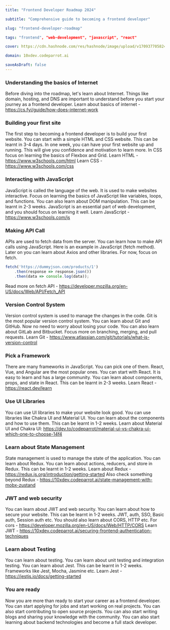 ```yaml
---
title: "Frontend Developer Roadmap 2024"

subtitle: "Comprehensive guide to becoming a frontend developer"

slug: "frontend-developer-roadmap"

tags: "frontend", "web-development", "javascript", "react"

cover: https://cdn.hashnode.com/res/hashnode/image/upload/v1709377058240/4D_mjj4y8.webp?auto=format

domain: 10xdev.codeparrot.ai

saveAsDraft: false
---
```


### Understanding the basics of Internet
Before diving into the roadmap, let's learn about Internet. Things like domain, hosting, and DNS are important to understand before you start your journey as a frontend developer. 
Learn about basics of internet - https://cs.fyi/guide/how-does-internet-work

### Building your first site
The first step to becoming a frontend developer is to build your first website. You can start with a simple HTML and CSS website. This can be learnt in 3-4 days. In one week, you can have your first website up and running. This will give you confidence and motivation to learn more.
In CSS focus on learning the basics of Flexbox and Grid.
Learn HTML - https://www.w3schools.com/html
Learn CSS - https://www.w3schools.com/css

### Interacting with JavaScript
JavaScript is called the language of the web. It is used to make websites interactive. Focus on learning the basics of JavaScript like variables, loops, and functions. You can also learn about DOM manipulation. This can be learnt in 2-3 weeks.
JavaScript is an essential part of web development, and you should focus on learning it well.
Learn JavaScript - https://www.w3schools.com/js

### Making API Call
APIs are used to fetch data from the server. You can learn how to make API calls using JavaScript. Here is an example in JavaScript (fetch method).
Later on you can learn about Axios and other libraries. For now, focus on fetch.

```javascript
fetch('https://dummyjson.com/products/1')
    .then(response => response.json())
    .then(data => console.log(data));
```
Read more on fetch API - https://developer.mozilla.org/en-US/docs/Web/API/Fetch_API

### Version Control System
Version control system is used to manage the changes in the code. Git is the most popular version control system. You can learn about Git and GitHub. Now no need to worry about losing your code. You can also learn about GitLab and Bitbucket. Focus more on branching, merging, and pull requests.
Learn Git - https://www.atlassian.com/git/tutorials/what-is-version-control

### Pick a Framework
There are many frameworks in JavaScript. You can pick one of them. React, Vue, and Angular are the most popular ones. You can start with React. It is easy to learn and has a large community. You can learn about components, props, and state in React. This can be learnt in 2-3 weeks.
Learn React - https://react.dev/learn

### Use UI Libraries
You can use UI libraries to make your website look good. You can use libraries like Chakra UI and Material UI. You can learn about the components and how to use them. This can be learnt in 1-2 weeks.
Learn about Material UI and Chakra UI: https://dev.to/codeparrot/material-ui-vs-chakra-ui-which-one-to-choose-14f4

### Learn about State Management
State management is used to manage the state of the application. You can learn about Redux. You can learn about actions, reducers, and store in Redux. This can be learnt in 1-2 weeks.
Learn about Redux - https://redux.js.org/introduction/getting-started
Also check something beyond Redux - https://10xdev.codeparrot.ai/state-management-with-mobx-zustand

### JWT and web security
You can learn about JWT and web security. You can learn about how to secure your website. This can be learnt in 1-2 weeks.
JWT, auth, SSO, Basic auth, Session auth etc.
You should also learn about CORS, HTTP etc.
For cors - https://developer.mozilla.org/en-US/docs/Web/HTTP/CORS
Learn JWT - https://10xdev.codeparrot.ai/securing-frontend-authentication-techniques

### Learn about Testing
You can learn about testing. You can learn about unit testing and integration testing. You can learn about Jest. This can be learnt in 1-2 weeks. Frameworks like Jest, Mocha, Jasmine etc.
Learn Jest - https://jestjs.io/docs/getting-started

### You are ready
Now you are more than ready to start your career as a frontend developer. You can start applying for jobs and start working on real projects. You can also start contributing to open source projects. You can also start writing blogs and sharing your knowledge with the community. You can also start learning about backend technologies and become a full stack developer.
